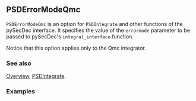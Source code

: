 ## PSDErrorModeQmc

`PSDErrorModeQmc` is an option for `PSDIntegrate` and other functions of the pySecDec interface. It specifies the value of the `errormode` parameter to be passed to pySecDec's `integral_interface` function.

Notice that this option applies only to the Qmc integrator.

### See also

[Overview](Extra/FeynHelpers.md), [PSDIntegrate](PSDIntegrate.md).

### Examples